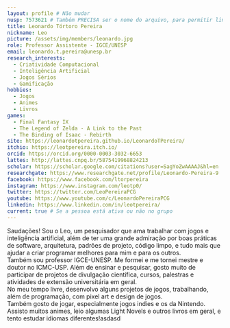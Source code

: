 ```yaml
---
layout: profile # Não mudar
nusp: 7573621 # Também PRECISA ser o nome do arquivo, para permitir linkagem
title: Leonardo Tórtoro Pereira
nickname: Leo
picture: /assets/img/members/leonardo.jpg
role: Professor Assistente - IGCE/UNESP
email: leonardo.t.pereira@unesp.br
research_interests:
  - Criatividade Computacional
  - Inteligência Artificial
  - Jogos Sérios
  - Gamificação
hobbies:
  - Jogos
  - Animes
  - Livros
games:
  - Final Fantasy IX
  - The Legend of Zelda - A Link to the Past
  - The Binding of Isaac - Rebirth
site: https://leonardotpereira.github.io/LeonardoTPereira/
itchio: https://leotpereira.itch.io/
orcid: https://orcid.org/0000-0003-3032-6653
lattes: http://lattes.cnpq.br/5875419968824213
scholar: https://scholar.google.com/citations?user=SagYoZwAAAAJ&hl=en
researchgate: https://www.researchgate.net/profile/Leonardo-Pereira-9
facebook: https://www.facebook.com/ltorpereira
instagram: https://www.instagram.com/leotp0/
twitter: https://twitter.com/LeoPereiraPCG
youtube: https://www.youtube.com/c/LeonardoPereiraPCG
linkedin: https://www.linkedin.com/in/leotpereira/
current: true # Se a pessoa está ativa ou não no grupo
---
```


Saudações! Sou o Leo, um pesquisador que ama trabalhar com jogos e inteligência artificial, além de ter uma grande admiração por boas práticas de software, arquitetura, padrões de projeto, código limpo, e tudo mais que ajudar a criar programar melhores para mim e para os outros.
<br>Também sou professor IGCE-UNESP. Me formei e me tornei mestre e doutor no ICMC-USP. Além de ensinar e pesquisar, gosto muito de participar de projetos de divulgação científica, cursos, palestras e atividades de extensão universitária em geral.
<br>No meu tempo livre, desenvolvo alguns projetos de jogos, trabalhando, além de programação, com pixel art e design de jogos.
<br>Também gosto de jogar, especialmente jogos indies e os da Nintendo. Assisto muitos animes, leio algumas Light Novels e outros livros em geral, e tento estudar idiomas diferentes!asdasd
